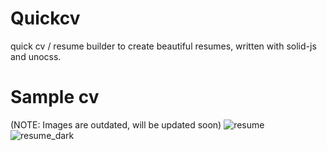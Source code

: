 # Quickcv

quick cv / resume builder to create beautiful resumes, written with solid-js and unocss.

# Sample cv 

(NOTE: Images are outdated, will be updated soon)
![resume](https://user-images.githubusercontent.com/59060246/228824084-1ad775ce-2ba2-4a4d-8253-d031e4baf52a.png)
![resume_dark](https://user-images.githubusercontent.com/59060246/228824377-0e053581-c673-4295-84c5-f72db7c0a47a.png) 
